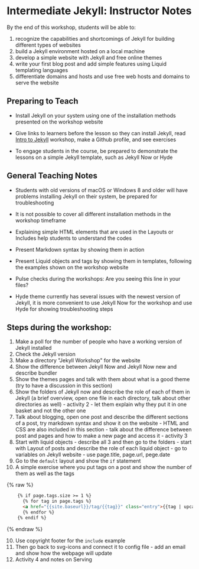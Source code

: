 # Intermediate Jekyll: Instructor Notes

By the end of this workshop, students will be able to:
1. recognize the capabilities and shortcomings of Jekyll for building different types of websites
2. build a Jekyll environment hosted on a local machine
3. develop a simple website with Jekyll and free online themes
4. write your first blog post and add simple features using Liquid templating languages
5. differentiate domains and hosts and use free web hosts and domains to serve the website

## Preparing to Teach

- Install Jekyll on your system using one of the installation methods presented on the workshop website

- Give links to learners before the lesson so they can install Jekyll, read [Intro to Jekyll](https://ubc-library-rc.github.io/intro-jekyll/) workshop, make a Github profile, and see exercises

- To engage students in the course, be prepared to demonstrate the lessons on a simple Jekyll template, such as Jekyll Now or Hyde

## General Teaching Notes

- Students with old versions of macOS or Windows 8 and older will have problems installing Jekyll on their system, be prepared for troubleshooting

- It is not possible to cover all different installation methods in the workshop timeframe

- Explaining simple HTML elements that are used in the Layouts or Includes help students to understand the codes

- Present Markdown syntax by showing them in action

- Present Liquid objects and tags by showing them in templates, following the examples shown on the workshop website

- Pulse checks during the workshops: Are you seeing this line in your files?

- Hyde theme currently has several issues with the newest version of Jekyll, it is more convenient to use Jekyll Now for the workshop and use Hyde for showing troubleshooting steps

## Steps during the workshop:

1. Make a poll for the number of people who have a working version of Jekyll installed
2. Check the Jekyll version
3. Make a directory "Jekyll Workshop" for the website
4. Show the difference between Jekyll Now and Jekyll Now new and describe bundler
4. Show the themes pages and talk with them about what is a good theme (try to have a discussion in this section)
5. Show the folders of Jekyll now and describe the role of each of them in Jekyll (a brief overview, open one file in each directory, talk about other directories as well) - activity 2 - let them explain why they put it in one basket and not the other one
6. Talk about blogging, open one post and describe the different sections of a post, try markdown syntax and show it on the website - HTML and CSS are also included in this section - talk about the difference between post and pages and how to make a new page and access it - activity 3
7. Start with liquid objects - describe all 3 and then go to the folders - start with Layout of posts and describe the role of each liquid object - go to variables on Jekyll website - use page.title, page.url, pege.date
8. Go to the `default` layout and show the `if` statement
9. A simple exercise where you put tags on a post and show the number of them as well as the tags


{% raw %}
```html
    {% if page.tags.size >= 1 %}
      {% for tag in page.tags %}
      <a href="{{site.baseurl}}/tag/{{tag}}" class="entry">{{tag | upcase }}</a>
      {% endfor %}
    {% endif %}
```
{% endraw %}

10. Use copyright footer for the `include` example
11. Then go back to svg-icons and connect it to config file - add an email and show how the webpage will update
12.	Activity 4 and notes on Serving